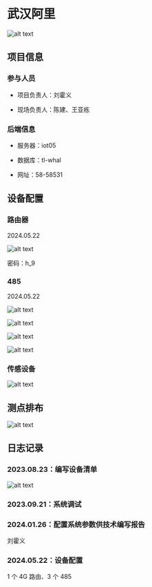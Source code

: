 # 武汉阿里

![alt text](img/tl.png)

## 项目信息

### 参与人员

- 项目负责人：刘霍义

- 现场负责人：陈建、王亚栋

### 后端信息

- 服务器：iot05

- 数据库：tl-whal

- 网址：58-58531

## 设备配置

### 路由器

2024.05.22

![alt text](img/6a3cb681ab21ff4b074afb493a6546d.jpg)

密码：h_9

### 485

2024.05.22

![alt text](img/56de15aec2832a75b9f9f5eb7c8a67a.jpg)

![alt text](img/7db17a7d79e32c6148b159d81505d0b.png)

![alt text](img/b2fa671a493d878bbbad748c13f1347.png)

![alt text](img/f11fad8691752f5722c86f72cc8b206.png)

### 传感设备

![alt text](img/image-2.png)

## 测点排布

![alt text](img/weizhi.png)

## 日志记录

### 2023.08.23：编写设备清单

![alt text](img/image-1.png)

### 2023.09.21：系统调试

### 2024.01.26：配置系统参数供技术编写报告

刘霍义

### 2024.05.22：设备配置

1 个 4G 路由、3 个 485
